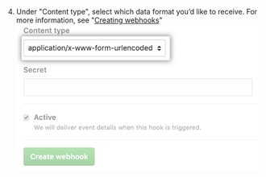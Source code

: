 4. Under "Content type", select which data format you’d like to receive. For more information, see "[Creating webhooks](/webhooks/creating/#content-type)" ![Menu for webhook formatting](/assets/images/help/sponsors/webhook-content-menu.png)
